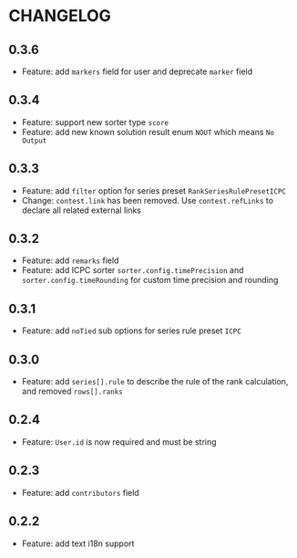 # CHANGELOG

## 0.3.6

- Feature: add `markers` field for user and deprecate `marker` field

## 0.3.4

- Feature: support new sorter type `score`
- Feature: add new known solution result enum `NOUT` which means `No Output`

## 0.3.3

- Feature: add `filter` option for series preset `RankSeriesRulePresetICPC`
- Change: `contest.link` has been removed. Use `contest.refLinks` to declare all related external links

## 0.3.2

- Feature: add `remarks` field
- Feature: add ICPC sorter `sorter.config.timePrecision` and `sorter.config.timeRounding` for custom time precision and rounding

## 0.3.1

- Feature: add `noTied` sub options for series rule preset `ICPC`

## 0.3.0

- Feature: add `series[].rule` to describe the rule of the rank calculation, and removed `rows[].ranks`

## 0.2.4

- Feature: `User.id` is now required and must be string

## 0.2.3

- Feature: add `contributors` field

## 0.2.2

- Feature: add text i18n support
